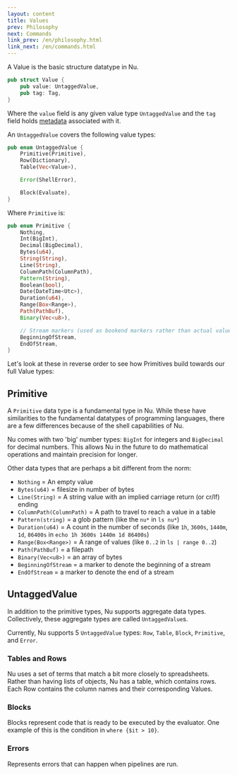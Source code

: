```yaml
---
layout: content
title: Values
prev: Philosophy
next: Commands
link_prev: /en/philosophy.html
link_next: /en/commands.html
---
```


A Value is the basic structure datatype in Nu.

```rust
pub struct Value {
    pub value: UntaggedValue,
    pub tag: Tag,
}
```

Where the `value` field is any given value type `UntaggedValue` and the `tag` field holds [metadata](metadata.md) associated with it.

An `UntaggedValue` covers the following value types:

```rust
pub enum UntaggedValue {
    Primitive(Primitive),
    Row(Dictionary),
    Table(Vec<Value>),

    Error(ShellError),

    Block(Evaluate),
}
```

Where `Primitive` is:

```rust
pub enum Primitive {
    Nothing,
    Int(BigInt),
    Decimal(BigDecimal),
    Bytes(u64),
    String(String),
    Line(String),
    ColumnPath(ColumnPath),
    Pattern(String),
    Boolean(bool),
    Date(DateTime<Utc>),
    Duration(u64),
    Range(Box<Range>),
    Path(PathBuf),
    Binary(Vec<u8>),

    // Stream markers (used as bookend markers rather than actual values)
    BeginningOfStream,
    EndOfStream,
}
```

Let's look at these in reverse order to see how Primitives build towards our full Value types:

## Primitive

A `Primitive` data type is a fundamental type in Nu. While these have similarities to the fundamental datatypes of programming languages, there are a few differences because of the shell capabilities of Nu.

Nu comes with two 'big' number types: `BigInt` for integers and `BigDecimal` for decimal numbers. This allows Nu in the future to do mathematical operations and maintain precision for longer.

Other data types that are perhaps a bit different from the norm:

* `Nothing` = An empty value
* `Bytes(u64)` = filesize in number of bytes
* `Line(String)` = A string value with an implied carriage return (or cr/lf) ending
* `ColumnPath(ColumnPath)` = A path to travel to reach a value in a table
* `Pattern(string)` = a glob pattern (like the `nu*` in `ls nu*`)
* `Duration(u64)` = A count in the number of seconds (like `1h`, `3600s`, `1440m`, `1d`, `86400s` in `echo 1h 3600s 1440m 1d 86400s`)
* `Range(Box<Range>)` = A range of values (like `0..2` in `ls | range 0..2`)
* `Path(PathBuf)` = a filepath
* `Binary(Vec<u8>)` = an array of bytes
* `BeginningOfStream` = a marker to denote the beginning of a stream
* `EndOfStream` = a marker to denote the end of a stream

## UntaggedValue

In addition to the primitive types, Nu supports aggregate data types. Collectively, these aggregate types are called `UntaggedValue`s.

Currently, Nu supports 5 `UntaggedValue` types: `Row`, `Table`, `Block`, `Primitive`, and `Error`.

### Tables and Rows

Nu uses a set of terms that match a bit more closely to spreadsheets. Rather than having lists of objects, Nu has a table, which contains rows. Each Row contains the column names and their corresponding Values.

### Blocks

Blocks represent code that is ready to be executed by the evaluator. One example of this is the condition in `where {$it > 10}`. 

### Errors

Represents errors that can happen when pipelines are run.
